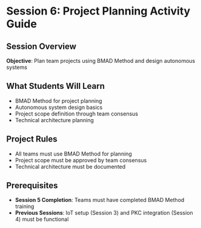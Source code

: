 # Session 6: Project Planning Activity Guide

## **Session Overview**
**Objective**: Plan team projects using BMAD Method and design autonomous systems

## **What Students Will Learn**
- BMAD Method for project planning
- Autonomous system design basics
- Project scope definition through team consensus
- Technical architecture planning

## **Project Rules**
- All teams must use BMAD Method for planning
- Project scope must be approved by team consensus
- Technical architecture must be documented

## **Prerequisites**
- **Session 5 Completion**: Teams must have completed BMAD Method training
- **Previous Sessions**: IoT setup (Session 3) and PKC integration (Session 4) must be functional
